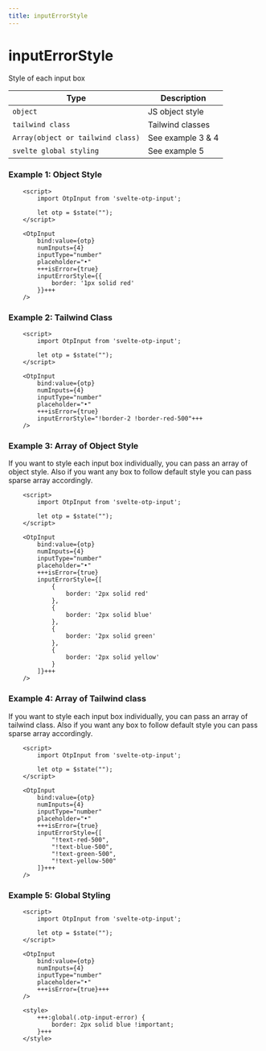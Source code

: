 ```yaml
---
title: inputErrorStyle
---
```


# inputErrorStyle
Style of each input box

| Type                              | Description       |
|-----------------------------------|-------------------|
| `object`                          | JS object style   |
| `tailwind class`                  | Tailwind classes  |
| `Array(object or tailwind class)` | See example 3 & 4 |
| `svelte global styling`           | See example 5     |

### Example 1: Object Style
```svelte
	<script>
		import OtpInput from 'svelte-otp-input';
	
		let otp = $state("");
	</script>

	<OtpInput
		bind:value={otp}
		numInputs={4}
		inputType="number"
		placeholder="•"
		+++isError={true}
		inputErrorStyle={{
			border: '1px solid red'
		}}+++
	/>
```

### Example 2: Tailwind Class
```svelte
    <script>
        import OtpInput from 'svelte-otp-input';
    
        let otp = $state("");
    </script>
    
    <OtpInput
        bind:value={otp}
        numInputs={4}
        inputType="number"
        placeholder="•"
        +++isError={true}
        inputErrorStyle="!border-2 !border-red-500"+++
    />
```

### Example 3: Array of Object Style

If you want to style each input box individually, you can pass an array of object style. Also if you want any box to follow default style you can pass sparse array accordingly.

```svelte
	<script>
		import OtpInput from 'svelte-otp-input';
	
		let otp = $state("");
	</script>

	<OtpInput
		bind:value={otp}
		numInputs={4}
		inputType="number"
		placeholder="•"
		+++isError={true}
		inputErrorStyle={[
            {
				border: '2px solid red'
			},
			{
				border: '2px solid blue'
			},
			{
				border: '2px solid green'
			},
			{
				border: '2px solid yellow'
			}
		]}+++
	/>
```

### Example 4: Array of Tailwind class

If you want to style each input box individually, you can pass an array of tailwind class. Also if you want any box to follow default style you can pass sparse array accordingly.

```svelte
	<script>
		import OtpInput from 'svelte-otp-input';
	
		let otp = $state("");
	</script>

	<OtpInput
		bind:value={otp}
		numInputs={4}
		inputType="number"
		placeholder="•"
		+++isError={true}
		inputErrorStyle={[
            "!text-red-500",
            "!text-blue-500",
            "!text-green-500",
            "!text-yellow-500"
		]}+++
	/>
```

### Example 5: Global Styling
```svelte
	<script>
		import OtpInput from 'svelte-otp-input';
	
		let otp = $state("");
	</script>

	<OtpInput
		bind:value={otp}
		numInputs={4}
		inputType="number"
		placeholder="•"
		+++isError={true}+++
	/>
	
	<style>
		+++:global(.otp-input-error) {
			border: 2px solid blue !important;
		}+++
	</style>
```